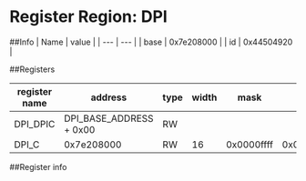 # Register Region: DPI


##Info
| Name | value |
| --- | --- |
| base | 0x7e208000 |
| id | 0x44504920 |

##Registers

| register name | address | type | width | mask | reset |
| --- | --- | --- | --- | --- | --- |
| DPI_DPIC | DPI_BASE_ADDRESS + 0x00 | RW |  |  |  |
| DPI_C | 0x7e208000 | RW | 16 | 0x0000ffff | 0x00003000 |

##Register info

